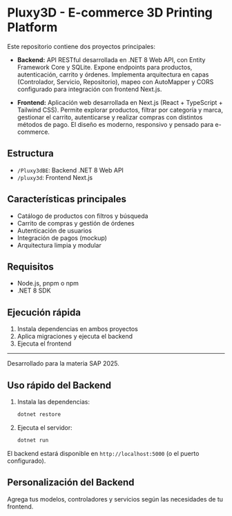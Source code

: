 # Pluxy3D - E-commerce 3D Printing Platform

Este repositorio contiene dos proyectos principales:

- **Backend:** API RESTful desarrollada en .NET 8 Web API, con Entity Framework Core y SQLite. Expone endpoints para productos, autenticación, carrito y órdenes. Implementa arquitectura en capas (Controlador, Servicio, Repositorio), mapeo con AutoMapper y CORS configurado para integración con frontend Next.js.

- **Frontend:** Aplicación web desarrollada en Next.js (React + TypeScript + Tailwind CSS). Permite explorar productos, filtrar por categoría y marca, gestionar el carrito, autenticarse y realizar compras con distintos métodos de pago. El diseño es moderno, responsivo y pensado para e-commerce.

## Estructura
- `/Pluxy3dBE`: Backend .NET 8 Web API
- `/pluxy3d`: Frontend Next.js

## Características principales
- Catálogo de productos con filtros y búsqueda
- Carrito de compras y gestión de órdenes
- Autenticación de usuarios
- Integración de pagos (mockup)
- Arquitectura limpia y modular

## Requisitos
- Node.js, pnpm o npm
- .NET 8 SDK

## Ejecución rápida
1. Instala dependencias en ambos proyectos
2. Aplica migraciones y ejecuta el backend
3. Ejecuta el frontend

---

Desarrollado para la materia SAP 2025.

## Uso rápido del Backend

1. Instala las dependencias:
   ```powershell
   dotnet restore
   ```
2. Ejecuta el servidor:
   ```powershell
   dotnet run
   ```

El backend estará disponible en `http://localhost:5000` (o el puerto configurado).

## Personalización del Backend
Agrega tus modelos, controladores y servicios según las necesidades de tu frontend.
